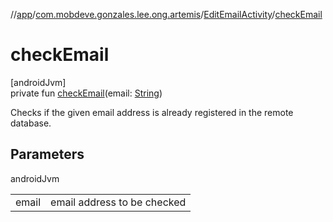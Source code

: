 //[app](../../../index.md)/[com.mobdeve.gonzales.lee.ong.artemis](../index.md)/[EditEmailActivity](index.md)/[checkEmail](check-email.md)

# checkEmail

[androidJvm]\
private fun [checkEmail](check-email.md)(email: [String](https://kotlinlang.org/api/latest/jvm/stdlib/kotlin/-string/index.html))

Checks if the given email address is already registered in the remote database.

## Parameters

androidJvm

| | |
|---|---|
| email | email address to be checked |
